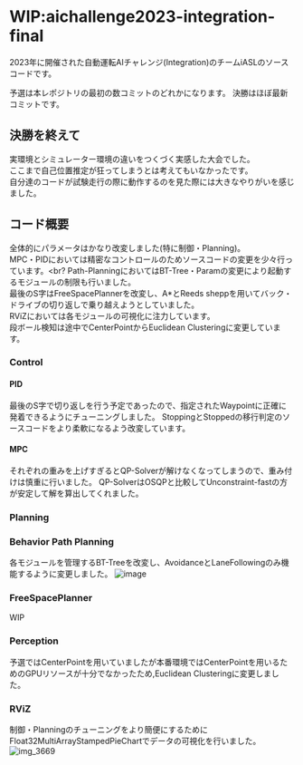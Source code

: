 # WIP:aichallenge2023-integration-final
2023年に開催された自動運転AIチャレンジ(Integration)のチームiASLのソースコードです。

予選は本レポジトリの最初の数コミットのどれかになります。
決勝はほぼ最新コミットです。
<br>
## 決勝を終えて
実環境とシミュレーター環境の違いをつくづく実感した大会でした。<br>
ここまで自己位置推定が狂ってしまうとは考えてもいなかったです。<br>
自分達のコードが試験走行の際に動作するのを見た際には大きなやりがいを感じました。

## コード概要
全体的にパラメータはかなり改変しました(特に制御・Planning)。<br>
MPC・PIDにおいては精密なコントロールのためソースコードの変更を少々行っています。<br?
Path-PlanningにおいてはBT-Tree・Paramの変更により起動するモジュールの制限も行いました。<br>
最後のS字はFreeSpacePlannerを改変し、A*とReeds sheppを用いてバック・ドライブの切り返しで乗り越えようとしていました。<br>
RViZにおいては各モジュールの可視化に注力しています。<br>
段ボール検知は途中でCenterPointからEuclidean Clusteringに変更しています。

### Control
#### PID
最後のS字で切り返しを行う予定であったので、指定されたWaypointに正確に発着できるようにチューニングしました。
StoppingとStoppedの移行判定のソースコードをより柔軟になるよう改変しています。
#### MPC
それぞれの重みを上げすぎるとQP-Solverが解けなくなってしまうので、重み付けは慎重に行いました。
QP-SolverはOSQPと比較してUnconstraint-fastの方が安定して解を算出してくれました。
### Planning
### Behavior Path Planning
各モジュールを管理するBT-Treeを改変し、AvoidanceとLaneFollowingのみ機能するように変更しました。
![image](https://github.com/iASL-Gifu/aichallenge2023-integration-final/assets/99851410/27cde24a-6ee4-4950-96bb-9a06fba993d0)
### FreeSpacePlanner
WIP
### Perception
予選ではCenterPointを用いていましたが本番環境ではCenterPointを用いるためのGPUリソースが十分でなかったため,Euclidean Clusteringに変更しました。
### RViZ
制御・Planningのチューニングをより簡便にするために
Float32MultiArrayStampedPieChartでデータの可視化を行いました。
![img_3669](https://github.com/iASL-Gifu/aichallenge2023-integration-final/assets/99851410/0fd29206-451c-481b-9f9e-1a7948038491)
